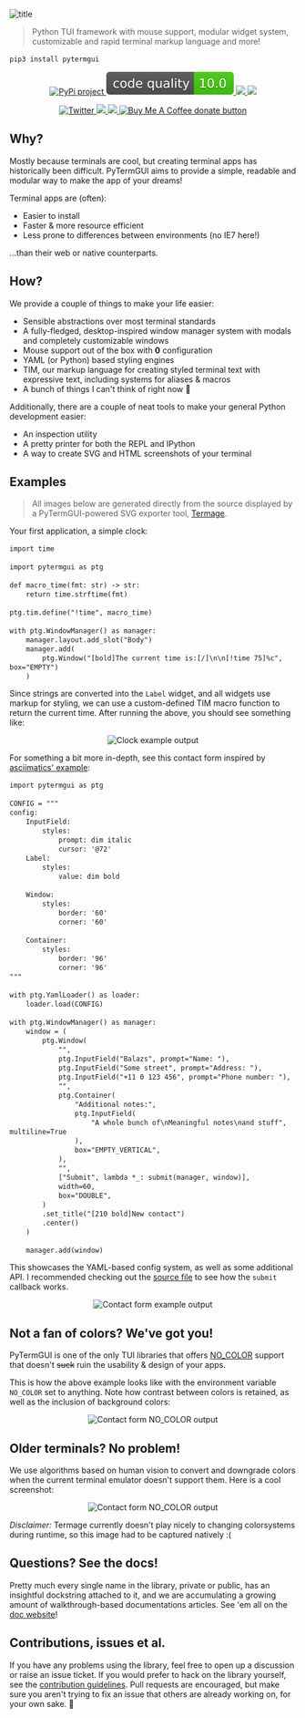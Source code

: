 <!--![title](https://github.com/bczsalba/pytermgui/raw/master/assets/title.png)-->

![title](https://github.com/bczsalba/pytermgui/raw/master/assets/readme/screenshot.png)

> Python TUI framework with mouse support, modular widget system, customizable and rapid terminal markup language and more!

```bash
pip3 install pytermgui
```

<p align=center>
   <a href="https://pypi.org/project/pytermgui">
      <img alt="PyPi project" src="https://img.shields.io/pypi/v/pytermgui?color=brightgreen">
   </a>
    <a href="https://github.com/bczsalba/pytermgui/blob/master/utils/create_badge.py">
      <img alt="Code quality" src="https://raw.githubusercontent.com/bczsalba/pytermgui/master/assets/badges/quality.svg">
   </a>
   <a href="http://ptg.bczsalba.com/pytermgui.html">
      <img src="https://img.shields.io/badge/documentation-up%20to%20date-brightgreen">
   </a>
   <a href="https://github.com/bczsalba/pytermgui/actions/workflows/pytest.yml">
      <img src="https://github.com/bczsalba/pytermgui/actions/workflows/pytest.yml/badge.svg">
   </a>
 </p>
 <p align=center>
   <a href="https://twitter.com/bczsalba">
   <img alt="Twitter" 
        src="https://img.shields.io/twitter/url/https/twitter.com/bczsalba.svg?style=social&label=Follow%20%40bczsalba">
   </a>
   <a href="https://reddit.com/r/pytermgui">
      <img src="https://img.shields.io/reddit/subreddit-subscribers/pytermgui?style=flat&color=bright-green">
   </a>
   <a href="https://discord.gg/g4bqMvpG4U">
      <img src="https://img.shields.io/discord/999374285686706367?label=join%20our%20discord">
   </a>
   <a href="https://ko-fi.com/bczsalba" title="Donate to this project using Ko-Fi">
      <img src="https://img.shields.io/badge/ko--fi%20-donate-%232aabe0" alt="Buy Me A Coffee donate button" />
   </a>
</p>

## Why?

Mostly because terminals are cool, but creating terminal apps has historically been difficult. PyTermGUI aims to provide a simple, readable and modular way to make the app of your dreams!

Terminal apps are (often):

- Easier to install
- Faster & more resource efficient
- Less prone to differences between environments (no IE7 here!)

...than their web or native counterparts.

## How?

We provide a couple of things to make your life easier:

- Sensible abstractions over most terminal standards
- A fully-fledged, desktop-inspired window manager system with modals and completely customizable windows
- Mouse support out of the box with **0** configuration
- YAML (or Python) based styling engines
- TIM, our markup language for creating styled terminal text with expressive text, including systems for aliases & macros
- A bunch of things I can't think of right now :slightly_smiling_face:

Additionally, there are a couple of neat tools to make your general Python development easier:

- An inspection utility
- A pretty printer for both the REPL and IPython
- A way to create SVG and HTML screenshots of your terminal

<!-- HATCH README END -->

## Examples

> All images below are generated directly from the source displayed by a PyTermGUI-powered SVG exporter tool, [Termage](https://github.com/bczsalba/termage).

Your first application, a simple clock:

```python3
import time

import pytermgui as ptg

def macro_time(fmt: str) -> str:
    return time.strftime(fmt)

ptg.tim.define("!time", macro_time)

with ptg.WindowManager() as manager:
    manager.layout.add_slot("Body")
    manager.add(
        ptg.Window("[bold]The current time is:[/]\n\n[!time 75]%c", box="EMPTY")
    )
```

Since strings are converted into the `Label` widget, and all widgets use markup for styling, we can use a custom-defined TIM macro function to return the current time. After running the above, you should see something like:

<p align="center">
    <img alt="Clock example output" src="https://github.com/bczsalba/pytermgui/raw/master/assets/readme/clock.svg">
</p>

For something a bit more in-depth, see this contact form inspired by [asciimatics' example](https://github.com/peterbrittain/asciimatics#how-to-use-it):

```python3
import pytermgui as ptg

CONFIG = """
config:
    InputField:
        styles:
            prompt: dim italic
            cursor: '@72'
    Label:
        styles:
            value: dim bold

    Window:
        styles:
            border: '60'
            corner: '60'

    Container:
        styles:
            border: '96'
            corner: '96'
"""

with ptg.YamlLoader() as loader:
    loader.load(CONFIG)

with ptg.WindowManager() as manager:
    window = (
        ptg.Window(
            "",
            ptg.InputField("Balazs", prompt="Name: "),
            ptg.InputField("Some street", prompt="Address: "),
            ptg.InputField("+11 0 123 456", prompt="Phone number: "),
            "",
            ptg.Container(
                "Additional notes:",
                ptg.InputField(
                    "A whole bunch of\nMeaningful notes\nand stuff", multiline=True
                ),
                box="EMPTY_VERTICAL",
            ),
            "",
            ["Submit", lambda *_: submit(manager, window)],
            width=60,
            box="DOUBLE",
        )
        .set_title("[210 bold]New contact")
        .center()
    )

    manager.add(window)
```

This showcases the YAML-based config system, as well as some additional API. I recommended checking out the [source file](https://github.com/bczsalba/pytermgui/blob/master/utils/readme_scripts/contact.py) to see how the `submit` callback works.

<p align="center">
    <img alt="Contact form example output" src="https://github.com/bczsalba/pytermgui/raw/master/assets/readme/contact.svg">
</p>

## Not a fan of colors? We've got you!

PyTermGUI is one of the only TUI libraries that offers [NO_COLOR](https://no-color.org) support that doesn't ~~suck~~ ruin the usability & design of your apps.

This is how the above example looks like with the environment variable `NO_COLOR` set to anything. Note how contrast between colors is retained, as well as the inclusion of background colors:


<p align="center">
    <img alt="Contact form NO_COLOR output" src="https://github.com/bczsalba/pytermgui/raw/master/assets/readme/contact_no_color.svg">
</p>


## Older terminals? No problem!

We use algorithms based on human vision to convert and downgrade colors when the current terminal emulator doesn't support them. Here is a cool screenshot:

<p align="center">
    <img alt="Contact form NO_COLOR output" src="https://github.com/bczsalba/pytermgui/raw/master/assets/readme/colorgrids.png">
    <figcaption><em>Disclaimer:</em> Termage currently doesn't play nicely to changing colorsystems during runtime, so this image had to be captured natively :(</figcaption>
</p>


## Questions? See the docs!

Pretty much every single name in the library, private or public, has an insightful dockstring attached to it, and we are accumulating a growing amount of walkthrough-based documentations articles. See 'em all on the [doc website](https://ptg.bczsalba.com)!


## Contributions, issues et al.

If you have any problems using the library, feel free to open up a discussion or raise an issue ticket. If you would prefer to hack on the library yourself, see the [contribution guidelines](https://github.com/bczsalba/pytermgui/blob/master/CONTRIBUTING.md). Pull requests are encouraged, but make sure you aren't trying to fix an issue that others are already working on, for your own sake. :slightly_smiling_face:
